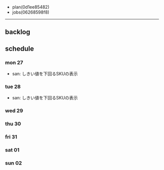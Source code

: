 
- plan(0d1ee85482)
- jobs(06268598f8)
---

## backlog

## schedule
### mon 27
- san: しきい値を下回るSKUの表示

### tue 28
- san: しきい値を下回るSKUの表示

### wed 29
### thu 30
### fri 31
### sat 01
### sun 02



